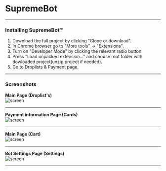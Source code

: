 # SupremeBot



*** 

### Installing SupremeBot™
1. Download the full project by clicking "Clone or download".
2. In Chrome browser go to "More tools" -> "Extensions".
3. Turn on "Developer Mode" by clicking the relevant radio button.
4. Press "Load unpacked extension..." and choose root folder with dowloaded project(unzip project if needed).
5. Go to Droplists & Payment page.

*** 
### Screenshots

**Main Page (Droplist's)**  
![screen](https://raw.githubusercontent.com/Shitovdm/SupremeBot/master/img/screenshots/screenshot-1.png)
***  
**Payment information Page (Cards)**  
![screen](https://raw.githubusercontent.com/Shitovdm/SupremeBot/master/img/screenshots/screenshot-2.png)
***  
**Main Page (Cart)**    
![screen](https://raw.githubusercontent.com/Shitovdm/SupremeBot/master/img/screenshots/screenshot-3.png)
***  
**Bot Settings Page (Settings)**    
![screen](https://raw.githubusercontent.com/Shitovdm/SupremeBot/master/img/screenshots/screenshot-4.png)
***  
